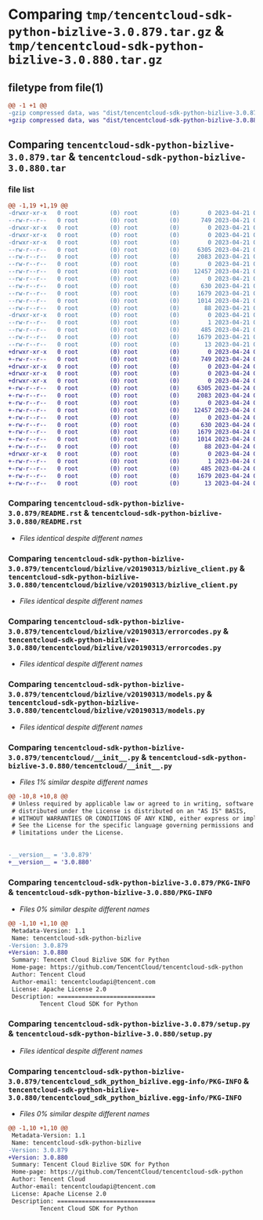 # Comparing `tmp/tencentcloud-sdk-python-bizlive-3.0.879.tar.gz` & `tmp/tencentcloud-sdk-python-bizlive-3.0.880.tar.gz`

## filetype from file(1)

```diff
@@ -1 +1 @@
-gzip compressed data, was "dist/tencentcloud-sdk-python-bizlive-3.0.879.tar", last modified: Fri Apr 21 00:30:34 2023, max compression
+gzip compressed data, was "dist/tencentcloud-sdk-python-bizlive-3.0.880.tar", last modified: Mon Apr 24 02:46:05 2023, max compression
```

## Comparing `tencentcloud-sdk-python-bizlive-3.0.879.tar` & `tencentcloud-sdk-python-bizlive-3.0.880.tar`

### file list

```diff
@@ -1,19 +1,19 @@
-drwxr-xr-x   0 root         (0) root         (0)        0 2023-04-21 00:30:34.000000 tencentcloud-sdk-python-bizlive-3.0.879/
--rw-r--r--   0 root         (0) root         (0)      749 2023-04-21 00:30:34.000000 tencentcloud-sdk-python-bizlive-3.0.879/README.rst
-drwxr-xr-x   0 root         (0) root         (0)        0 2023-04-21 00:30:34.000000 tencentcloud-sdk-python-bizlive-3.0.879/tencentcloud/
-drwxr-xr-x   0 root         (0) root         (0)        0 2023-04-21 00:30:34.000000 tencentcloud-sdk-python-bizlive-3.0.879/tencentcloud/bizlive/
-drwxr-xr-x   0 root         (0) root         (0)        0 2023-04-21 00:30:34.000000 tencentcloud-sdk-python-bizlive-3.0.879/tencentcloud/bizlive/v20190313/
--rw-r--r--   0 root         (0) root         (0)     6305 2023-04-21 00:30:34.000000 tencentcloud-sdk-python-bizlive-3.0.879/tencentcloud/bizlive/v20190313/bizlive_client.py
--rw-r--r--   0 root         (0) root         (0)     2083 2023-04-21 00:30:34.000000 tencentcloud-sdk-python-bizlive-3.0.879/tencentcloud/bizlive/v20190313/errorcodes.py
--rw-r--r--   0 root         (0) root         (0)        0 2023-04-21 00:30:34.000000 tencentcloud-sdk-python-bizlive-3.0.879/tencentcloud/bizlive/v20190313/__init__.py
--rw-r--r--   0 root         (0) root         (0)    12457 2023-04-21 00:30:34.000000 tencentcloud-sdk-python-bizlive-3.0.879/tencentcloud/bizlive/v20190313/models.py
--rw-r--r--   0 root         (0) root         (0)        0 2023-04-21 00:30:34.000000 tencentcloud-sdk-python-bizlive-3.0.879/tencentcloud/bizlive/__init__.py
--rw-r--r--   0 root         (0) root         (0)      630 2023-04-21 00:30:34.000000 tencentcloud-sdk-python-bizlive-3.0.879/tencentcloud/__init__.py
--rw-r--r--   0 root         (0) root         (0)     1679 2023-04-21 00:30:34.000000 tencentcloud-sdk-python-bizlive-3.0.879/PKG-INFO
--rw-r--r--   0 root         (0) root         (0)     1014 2023-04-21 00:30:34.000000 tencentcloud-sdk-python-bizlive-3.0.879/setup.py
--rw-r--r--   0 root         (0) root         (0)       88 2023-04-21 00:30:34.000000 tencentcloud-sdk-python-bizlive-3.0.879/setup.cfg
-drwxr-xr-x   0 root         (0) root         (0)        0 2023-04-21 00:30:34.000000 tencentcloud-sdk-python-bizlive-3.0.879/tencentcloud_sdk_python_bizlive.egg-info/
--rw-r--r--   0 root         (0) root         (0)        1 2023-04-21 00:30:34.000000 tencentcloud-sdk-python-bizlive-3.0.879/tencentcloud_sdk_python_bizlive.egg-info/dependency_links.txt
--rw-r--r--   0 root         (0) root         (0)      485 2023-04-21 00:30:34.000000 tencentcloud-sdk-python-bizlive-3.0.879/tencentcloud_sdk_python_bizlive.egg-info/SOURCES.txt
--rw-r--r--   0 root         (0) root         (0)     1679 2023-04-21 00:30:34.000000 tencentcloud-sdk-python-bizlive-3.0.879/tencentcloud_sdk_python_bizlive.egg-info/PKG-INFO
--rw-r--r--   0 root         (0) root         (0)       13 2023-04-21 00:30:34.000000 tencentcloud-sdk-python-bizlive-3.0.879/tencentcloud_sdk_python_bizlive.egg-info/top_level.txt
+drwxr-xr-x   0 root         (0) root         (0)        0 2023-04-24 02:46:05.000000 tencentcloud-sdk-python-bizlive-3.0.880/
+-rw-r--r--   0 root         (0) root         (0)      749 2023-04-24 02:46:05.000000 tencentcloud-sdk-python-bizlive-3.0.880/README.rst
+drwxr-xr-x   0 root         (0) root         (0)        0 2023-04-24 02:46:05.000000 tencentcloud-sdk-python-bizlive-3.0.880/tencentcloud/
+drwxr-xr-x   0 root         (0) root         (0)        0 2023-04-24 02:46:05.000000 tencentcloud-sdk-python-bizlive-3.0.880/tencentcloud/bizlive/
+drwxr-xr-x   0 root         (0) root         (0)        0 2023-04-24 02:46:05.000000 tencentcloud-sdk-python-bizlive-3.0.880/tencentcloud/bizlive/v20190313/
+-rw-r--r--   0 root         (0) root         (0)     6305 2023-04-24 02:46:05.000000 tencentcloud-sdk-python-bizlive-3.0.880/tencentcloud/bizlive/v20190313/bizlive_client.py
+-rw-r--r--   0 root         (0) root         (0)     2083 2023-04-24 02:46:05.000000 tencentcloud-sdk-python-bizlive-3.0.880/tencentcloud/bizlive/v20190313/errorcodes.py
+-rw-r--r--   0 root         (0) root         (0)        0 2023-04-24 02:46:05.000000 tencentcloud-sdk-python-bizlive-3.0.880/tencentcloud/bizlive/v20190313/__init__.py
+-rw-r--r--   0 root         (0) root         (0)    12457 2023-04-24 02:46:05.000000 tencentcloud-sdk-python-bizlive-3.0.880/tencentcloud/bizlive/v20190313/models.py
+-rw-r--r--   0 root         (0) root         (0)        0 2023-04-24 02:46:05.000000 tencentcloud-sdk-python-bizlive-3.0.880/tencentcloud/bizlive/__init__.py
+-rw-r--r--   0 root         (0) root         (0)      630 2023-04-24 02:46:05.000000 tencentcloud-sdk-python-bizlive-3.0.880/tencentcloud/__init__.py
+-rw-r--r--   0 root         (0) root         (0)     1679 2023-04-24 02:46:05.000000 tencentcloud-sdk-python-bizlive-3.0.880/PKG-INFO
+-rw-r--r--   0 root         (0) root         (0)     1014 2023-04-24 02:46:05.000000 tencentcloud-sdk-python-bizlive-3.0.880/setup.py
+-rw-r--r--   0 root         (0) root         (0)       88 2023-04-24 02:46:05.000000 tencentcloud-sdk-python-bizlive-3.0.880/setup.cfg
+drwxr-xr-x   0 root         (0) root         (0)        0 2023-04-24 02:46:05.000000 tencentcloud-sdk-python-bizlive-3.0.880/tencentcloud_sdk_python_bizlive.egg-info/
+-rw-r--r--   0 root         (0) root         (0)        1 2023-04-24 02:46:05.000000 tencentcloud-sdk-python-bizlive-3.0.880/tencentcloud_sdk_python_bizlive.egg-info/dependency_links.txt
+-rw-r--r--   0 root         (0) root         (0)      485 2023-04-24 02:46:05.000000 tencentcloud-sdk-python-bizlive-3.0.880/tencentcloud_sdk_python_bizlive.egg-info/SOURCES.txt
+-rw-r--r--   0 root         (0) root         (0)     1679 2023-04-24 02:46:05.000000 tencentcloud-sdk-python-bizlive-3.0.880/tencentcloud_sdk_python_bizlive.egg-info/PKG-INFO
+-rw-r--r--   0 root         (0) root         (0)       13 2023-04-24 02:46:05.000000 tencentcloud-sdk-python-bizlive-3.0.880/tencentcloud_sdk_python_bizlive.egg-info/top_level.txt
```

### Comparing `tencentcloud-sdk-python-bizlive-3.0.879/README.rst` & `tencentcloud-sdk-python-bizlive-3.0.880/README.rst`

 * *Files identical despite different names*

### Comparing `tencentcloud-sdk-python-bizlive-3.0.879/tencentcloud/bizlive/v20190313/bizlive_client.py` & `tencentcloud-sdk-python-bizlive-3.0.880/tencentcloud/bizlive/v20190313/bizlive_client.py`

 * *Files identical despite different names*

### Comparing `tencentcloud-sdk-python-bizlive-3.0.879/tencentcloud/bizlive/v20190313/errorcodes.py` & `tencentcloud-sdk-python-bizlive-3.0.880/tencentcloud/bizlive/v20190313/errorcodes.py`

 * *Files identical despite different names*

### Comparing `tencentcloud-sdk-python-bizlive-3.0.879/tencentcloud/bizlive/v20190313/models.py` & `tencentcloud-sdk-python-bizlive-3.0.880/tencentcloud/bizlive/v20190313/models.py`

 * *Files identical despite different names*

### Comparing `tencentcloud-sdk-python-bizlive-3.0.879/tencentcloud/__init__.py` & `tencentcloud-sdk-python-bizlive-3.0.880/tencentcloud/__init__.py`

 * *Files 1% similar despite different names*

```diff
@@ -10,8 +10,8 @@
 # Unless required by applicable law or agreed to in writing, software
 # distributed under the License is distributed on an "AS IS" BASIS,
 # WITHOUT WARRANTIES OR CONDITIONS OF ANY KIND, either express or implied.
 # See the License for the specific language governing permissions and
 # limitations under the License.
 
 
-__version__ = '3.0.879'
+__version__ = '3.0.880'
```

### Comparing `tencentcloud-sdk-python-bizlive-3.0.879/PKG-INFO` & `tencentcloud-sdk-python-bizlive-3.0.880/PKG-INFO`

 * *Files 0% similar despite different names*

```diff
@@ -1,10 +1,10 @@
 Metadata-Version: 1.1
 Name: tencentcloud-sdk-python-bizlive
-Version: 3.0.879
+Version: 3.0.880
 Summary: Tencent Cloud Bizlive SDK for Python
 Home-page: https://github.com/TencentCloud/tencentcloud-sdk-python
 Author: Tencent Cloud
 Author-email: tencentcloudapi@tencent.com
 License: Apache License 2.0
 Description: ============================
         Tencent Cloud SDK for Python
```

### Comparing `tencentcloud-sdk-python-bizlive-3.0.879/setup.py` & `tencentcloud-sdk-python-bizlive-3.0.880/setup.py`

 * *Files identical despite different names*

### Comparing `tencentcloud-sdk-python-bizlive-3.0.879/tencentcloud_sdk_python_bizlive.egg-info/PKG-INFO` & `tencentcloud-sdk-python-bizlive-3.0.880/tencentcloud_sdk_python_bizlive.egg-info/PKG-INFO`

 * *Files 0% similar despite different names*

```diff
@@ -1,10 +1,10 @@
 Metadata-Version: 1.1
 Name: tencentcloud-sdk-python-bizlive
-Version: 3.0.879
+Version: 3.0.880
 Summary: Tencent Cloud Bizlive SDK for Python
 Home-page: https://github.com/TencentCloud/tencentcloud-sdk-python
 Author: Tencent Cloud
 Author-email: tencentcloudapi@tencent.com
 License: Apache License 2.0
 Description: ============================
         Tencent Cloud SDK for Python
```


